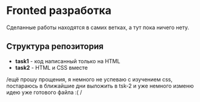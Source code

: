 # Fronted разработка

Сделанные работы находятся в самих ветках, а тут пока ничего нету.

## Структура репозитория

- **task1** - код написанный только на HTML
- **task2** - HTML и CSS вместе

/ещё прошу прощения, я немного не успеваю с изучением css, постараюсь в ближайшие дни выложить в tsk-2 и уже немного изменю идею уже готового файла :( /
